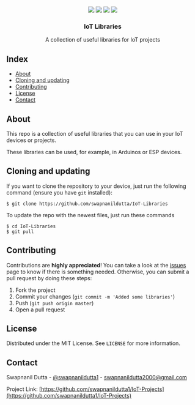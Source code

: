 <br />
<p align="center">
  <a href="https://hits.dwyl.com/swapnanildutta/IoT-Libraries"><img src="http://hits.dwyl.com/swapnanildutta/IoT-Libraries.svg"></a>
  <a href="https://github.com/swapnanildutta/IoT-Libraries"><img src="https://img.shields.io/github/forks/swapnanildutta/IoT-Libraries.svg?style=flat-square"></a>
  <a href="https://github.com/swapnanildutta/IoT-Libraries/LICENSE"><img src="https://img.shields.io/github/license/swapnanildutta/IoT-Libraries?style=flat-square"></a>
  <a href="http://makeapullrequest.com"><img src="https://img.shields.io/badge/PRs-welcome-brightgreen.svg?style=flat-square"></a>
  <h3 align="center">IoT Libraries</h3>
  <p align="center">
    A collection of useful libraries for IoT projects
  </p>
</p>

## Index

  * [About](#about)
  * [Cloning and updating](#cloning-and-updating)
  * [Contributing](#contributing)
  * [License](#license)
  * [Contact](#contact)

## About

This repo is a collection of useful libraries that you can use in your IoT devices or projects.

These libraries can be used, for example, in Arduinos or ESP devices.

## Cloning and updating

If you want to clone the repository to your device, just run the following command (ensure you have `git` installed):
```shell
$ git clone https://github.com/swapnanildutta/IoT-Libraries
```

To update the repo with the newest files, just run these commands
```shell
$ cd IoT-Libraries
$ git pull
```

## Contributing

Contributions are **highly appreciated**! You can take a look at the [issues](https://github.com/swapnanildutta/IoT-Projects/issues) page to know if there is something needed.
Otherwise, you can submit a pull request by doing these steps:

 1. Fork the project
 2. Commit your changes (`git commit -m 'Added some libraries'`)
 3. Push (`git push origin master`)
 4. Open a pull request

## License

Distributed under the MIT License. See `LICENSE` for more information.

## Contact

Swapnanil Dutta - [@swapnanildutta1](<https://twitter.com/swapnanildutta1>) - swapnanildutta2000@gmail.com

Project Link: [https://github.com/swapnanildutta1/IoT-Projects](https://github.com/swapnanildutta1/IoT-Projects)
